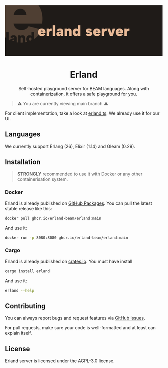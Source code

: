 <div align="center">

![image](.github/assets/banner.webp)

# Erland

Self-hosted playground server for BEAM languages. Along with containerization, it offers a safe playground for you.

</div>

> ⚠️ You are currently viewing main branch ⚠️

For client implementation, take a look at [erland.ts](https://github.com/erland-beam/erland.ts). We already use it for our UI.

## Languages

We currently support Erlang (26), Elixir (1.14) and Gleam (0.29).

## Installation

> **STRONGLY** recommended to use it with Docker or any other containerisation system.

### Docker

Erland is already published on [GitHub Packages](https://github.com/erland-beam/erland/pkgs/container/erland). You can pull the latest stable release like this:

```bash
docker pull ghcr.io/erland-beam/erland:main
```

And use it:

```bash
docker run -p 8080:8080 ghcr.io/erland-beam/erland:main
```

### Cargo

Erland is already published on [crates.io](https://crates.io/crates/erland). You must have install

```bash
cargo install erland
```

And use it:

```bash
erland --help
```

## Contributing

You can always report bugs and request features via [GitHub Issues](/issues).

For pull requests, make sure your code is well-formatted and at least can explain itself.

## License

Erland server is licensed under the AGPL-3.0 license.
